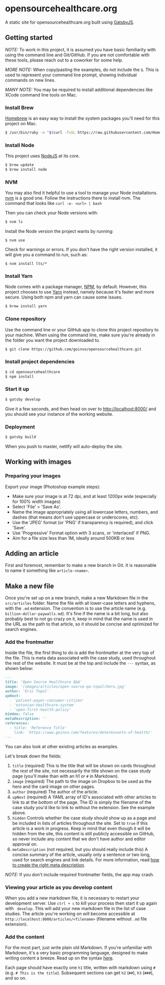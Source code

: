 # opensourcehealthcare.org

A static site for opensourcehealthcare.org built using [GatsbyJS](https://www.gatsbyjs.org/).

## Getting started

_NOTE:_ To work in this project, it is assumed you have basic familiarity with using the command line and Git/GitHub. If you are not comfortable with these tools, please reach out to a coworker for some help.

_MORE NOTE:_ When copy/pasting the examples, do not include the `$`. This is used to represent your command line prompt, showing individual commands on new lines.

_MANY NOTE:_ You may be required to install additional dependencies like XCode command line tools on Mac.

### Install Brew

[Homebrew](https://brew.sh/) is an easy way to install the system packages you'll need for this project on Mac.

```bash
$ /usr/bin/ruby -e "$(curl -fsSL https://raw.githubusercontent.com/Homebrew/install/master/install)"
```

### Install Node

This project uses [NodeJS](https://nodejs.org/en/) at its core.

```bash
$ brew update
$ brew install node
```

### NVM

You may also find it helpful to use a tool to manage your Node installations. [nvm](https://github.com/creationix/nvm) is a good one. Follow the instructions there to install nvm. The command that looks like `curl -o- <url> | bash`

Then you can check your Node versions with:

```bash
$ nvm ls
```

Install the Node version the project wants by running:

```
$ nvm use
```

Check for warnings or errors. If you don't have the right version installed, it will give you a command to run, such as:

```
$ nvm install lts/*
```

### Install Yarn

Node comes with a package manager, [NPM](https://www.npmjs.com/), by default. However, this project chooses to use [Yarn](https://yarnpkg.com/en/) instead, namely because it's faster and more secure. Using both npm and yarn can cause some issues.

```bash
$ brew install yarn
```

### Clone repository

Use the command line or your GitHub app to clone this project repository to your machine. When using the command line, make sure you're already in the folder you want the project downloaded to.

```bash
$ git clone https://github.com/goinvo/opensourcehealthcare.git
```

### Install project dependencies

```bash
$ cd opensourcehealthcare
$ npm install
```

### Start it up

```bash
$ gatsby develop
```

Give it a few seconds, and then head on over to [http://localhost:8000/](http://localhost:8000/) and you should see your instance of the working website.

### Deployment

```bash
$ gatsby build
```

When you push to master, netlify will auto-deploy the site.

## Working with images

### Preparing your images

Export your image (Photoshop example steps):

- Make sure your image is at 72 dpi, and at least 1200px wide (especially for 100% width images)
- Select 'File' > 'Save As'.
- Name the image appropriately using all lowercase letters, numbers, and dashes (that means don't use uppercase or underscores, etc).
- Use the 'JPEG' format (or 'PNG' if transparency is required), and click 'Save'.
- Use 'Progressive' Format option with 3 scans, or 'interlaced' if PNG.
- Aim for a file size less than 1M, ideally around 500KB or less

## Adding an article

First and foremost, remember to make a new branch in Git. It is reasonable to name it something like `article-<name>`.

## Make a new file

Once you're set up on a new branch, make a new Markdown file in the `src/articles` folder. Name the file with all lower-case letters and hyphens, with the `.md` extension. The convention is to use the article name (e.g. `billion-dollar-paywalls.md`). It's fine if the name is a bit long, but also probably best to not go crazy on it, keep in mind that the name is used in the URL as the path to that article, so it should be concise and optimized for search engines.

### Add the frontmatter

Inside the file, the first thing to do is add the frontmatter at the very top of the file. This is meta data associated with the case study, used throughout the rest of the website. It must be at the top and include the `---` syntax, as shown below:

```md
---
title: 'Open Source Healthcare Q&A'
image: '/images/articles/open-source-qa-topol/hero.jpg'
author: 'Eric Topol'
upNext:
  - 'patient-payer-consumer-citizen'
  - 'estonian-healthcare-system'
  - 'open-first-health-policy'
hidden: false
metaDescription: ''
references:
  - title: 'Reference Title'
    link: 'https://www.goinvo.com/features/determinants-of-health/'
---
```

You can also look at other existing articles as examples.

Let's break down the fields:

1. `title` (required)
   This is the title that will be shown on cards throughout the _rest_ of the site, not necessarily the title shown on the case study page (you'll make than with an h1 or `#` in Markdown).
2. `image` (required)
   The path to the image on Dropbox to be used as the hero and the card image on other pages.
3. `author` (required)
   The author of the article.
4. `upNext` (required)
   A YAML array of ID's associated with other articles to link to at the bottom of the page. The ID is simply the filename of the case study you'd like to link to without the extension. See the example above.
5. `hidden`
   Controls whether the case study should show up as a page and be included in lists of articles throughout the site. Set to `true` if this article is a work in progress. Keep in mind that even though it will be hidden from the site, this content is still publicly accessible on GitHub, so never include any content that we don't have author and editor approval on.
9. `metaDescription` (not required, but you should really include this)
   A concise summary of the article, usually only a sentence or two long, used for search engines and link details. For more information, read [how to create the right meta description](https://yoast.com/meta-descriptions/).

_NOTE:_ If you don't include required frontmatter fields, the app may crash.

### Viewing your article as you develop content

When you add a new markdown file, it is necessary to restart your development server. Use `ctrl + c` to kill your process then start it up again with ` develop`. This will add your new markdown file in the list of case studies. The article you're working on will become accessible at `http://localhost:8000/articles/<filename>` (filename without `.md` file extension).

### Add the content

For the most part, just write plain old Markdown. If you're unfamiliar with Markdown, it's a very basic programming language, designed to make writing content a breeze. Read up on the syntax [here](https://daringfireball.net/projects/markdown/syntax).

Each page should have exactly one `h1` title, written with markdown using `#` (e.g. `# This is the title`). Subsequent sections can get `h2` (`##`), `h3` (`###`), and so on.
